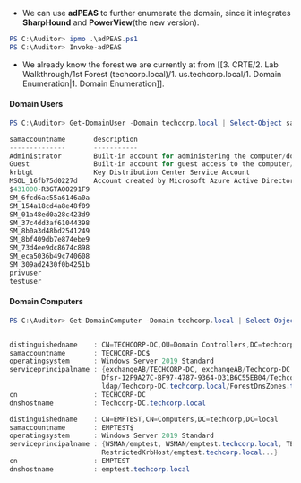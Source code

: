 - We can use **adPEAS** to further enumerate the domain, since it integrates **SharpHound** and **PowerView**(the new version).
```powershell
PS C:\Auditor> ipmo .\adPEAS.ps1
PS C:\Auditor> Invoke-adPEAS
```
- We already know the forest we are currently at from [[3. CRTE/2. Lab Walkthrough/1st Forest (techcorp.local)/1. us.techcorp.local/1. Domain Enumeration|1. Domain Enumeration]].
#### Domain Users
```powershell
PS C:\Auditor> Get-DomainUser -Domain techcorp.local | Select-Object samaccountname,description

samaccountname       description
--------------       -----------
Administrator        Built-in account for administering the computer/domain
Guest                Built-in account for guest access to the computer/domain
krbtgt               Key Distribution Center Service Account
MSOL_16fb75d0227d    Account created by Microsoft Azure Active Directory Connect with installation identifier 16fb75d0227d4957868d5c4ae0688...
$431000-R3GTAO0291F9
SM_6fcd6ac55a6146a0a
SM_154a18cd4a8e48f09
SM_01a48ed0a28c423d9
SM_37c4dd3af61044398
SM_8b0a3d48bd2541249
SM_8bf409db7e874ebe9
SM_73d4ee9dc8674c898
SM_eca5036b49c740608
SM_309ad2430f0b4251b
privuser
testuser
```
#### Domain Computers
```powershell
PS C:\Auditor> Get-DomainComputer -Domain techcorp.local | Select-Object -Property distinguishedname,samaccountname,operatingsystem,serviceprincipalname,cn,dnshostname


distinguishedname    : CN=TECHCORP-DC,OU=Domain Controllers,DC=techcorp,DC=local
samaccountname       : TECHCORP-DC$
operatingsystem      : Windows Server 2019 Standard
serviceprincipalname : {exchangeAB/TECHCORP-DC, exchangeAB/Techcorp-DC.techcorp.local,
                       Dfsr-12F9A27C-BF97-4787-9364-D31B6C55EB04/Techcorp-DC.techcorp.local,
                       ldap/Techcorp-DC.techcorp.local/ForestDnsZones.techcorp.local...}
cn                   : TECHCORP-DC
dnshostname          : Techcorp-DC.techcorp.local

distinguishedname    : CN=EMPTEST,CN=Computers,DC=techcorp,DC=local
samaccountname       : EMPTEST$
operatingsystem      : Windows Server 2019 Standard
serviceprincipalname : {WSMAN/emptest, WSMAN/emptest.techcorp.local, TERMSRV/emptest.techcorp.local,
                       RestrictedKrbHost/emptest.techcorp.local...}
cn                   : EMPTEST
dnshostname          : emptest.techcorp.local
```
